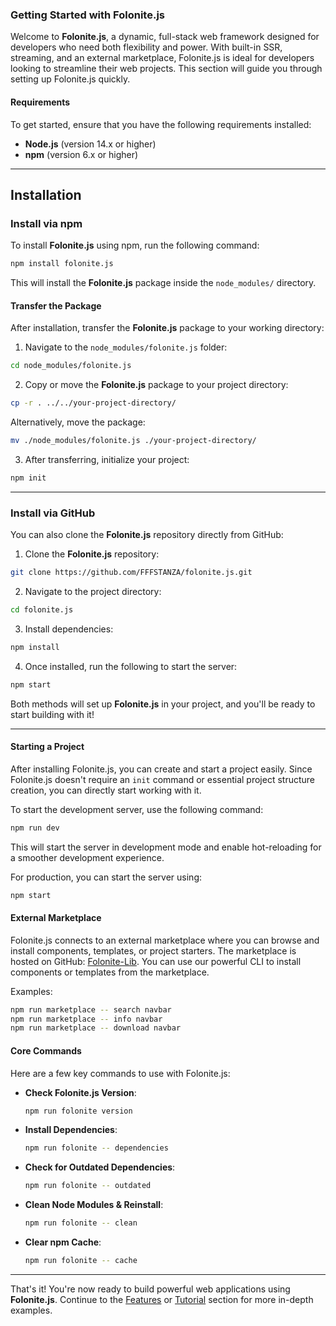 ### Getting Started with Folonite.js

Welcome to **Folonite.js**, a dynamic, full-stack web framework designed for developers who need both flexibility and power. With built-in SSR, streaming, and an external marketplace, Folonite.js is ideal for developers looking to streamline their web projects. This section will guide you through setting up Folonite.js quickly.

#### Requirements
To get started, ensure that you have the following requirements installed:
- **Node.js** (version 14.x or higher)
- **npm** (version 6.x or higher)

---

## Installation

### Install via npm

To install **Folonite.js** using npm, run the following command:

```bash
npm install folonite.js
```

This will install the **Folonite.js** package inside the `node_modules/` directory.

#### Transfer the Package

After installation, transfer the **Folonite.js** package to your working directory:

1. Navigate to the `node_modules/folonite.js` folder:

```bash
cd node_modules/folonite.js
```

2. Copy or move the **Folonite.js** package to your project directory:

```bash
cp -r . ../../your-project-directory/
```

Alternatively, move the package:

```bash
mv ./node_modules/folonite.js ./your-project-directory/
```

3. After transferring, initialize your project:

```bash
npm init
```

---

### Install via GitHub

You can also clone the **Folonite.js** repository directly from GitHub:

1. Clone the **Folonite.js** repository:

```bash
git clone https://github.com/FFFSTANZA/folonite.js.git
```

2. Navigate to the project directory:

```bash
cd folonite.js
```

3. Install dependencies:

```bash
npm install
```

4. Once installed, run the following to start the server:

```bash
npm start
```
Both methods will set up **Folonite.js** in your project, and you'll be ready to start building with it!

---



#### Starting a Project
After installing Folonite.js, you can create and start a project easily. Since Folonite.js doesn't require an `init` command or essential project structure creation, you can directly start working with it.

To start the development server, use the following command:

```bash
npm run dev
```

This will start the server in development mode and enable hot-reloading for a smoother development experience.

For production, you can start the server using:

```bash
npm start
```

#### External Marketplace
Folonite.js connects to an external marketplace where you can browse and install components, templates, or project starters. The marketplace is hosted on GitHub: [Folonite-Lib](https://github.com/FFFSTANZA/Folonite-Lib.git). You can use our powerful CLI to install components or templates from the marketplace. 

Examples:
```bash
npm run marketplace -- search navbar
npm run marketplace -- info navbar
npm run marketplace -- download navbar
```

#### Core Commands
Here are a few key commands to use with Folonite.js:

- **Check Folonite.js Version**:  
  ```bash
  npm run folonite version
  ```
- **Install Dependencies**:  
  ```bash
  npm run folonite -- dependencies
  ```
- **Check for Outdated Dependencies**:  
  ```bash
  npm run folonite -- outdated
  ```
- **Clean Node Modules & Reinstall**:  
  ```bash
  npm run folonite -- clean
  ```
- **Clear npm Cache**:  
  ```bash
  npm run folonite -- cache
  ```

---

That's it! You're now ready to build powerful web applications using **Folonite.js**. Continue to the [Features](#features) or [Tutorial](#tutorial) section for more in-depth examples.

